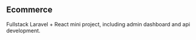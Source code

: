 ## Ecommerce

Fullstack Laravel + React mini project, including admin dashboard and api development.
